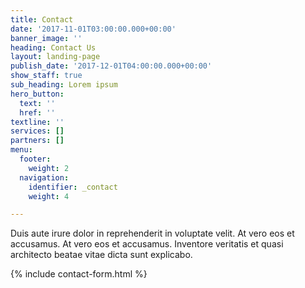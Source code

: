```yaml
---
title: Contact
date: '2017-11-01T03:00:00.000+00:00'
banner_image: ''
heading: Contact Us
layout: landing-page
publish_date: '2017-12-01T04:00:00.000+00:00'
show_staff: true
sub_heading: Lorem ipsum
hero_button:
  text: ''
  href: ''
textline: ''
services: []
partners: []
menu:
  footer:
    weight: 2
  navigation:
    identifier: _contact
    weight: 4

---
```

Duis aute irure dolor in reprehenderit in voluptate velit. At vero eos et accusamus. At vero eos et accusamus. Inventore veritatis et quasi architecto beatae vitae dicta sunt explicabo.

{% include contact-form.html %}